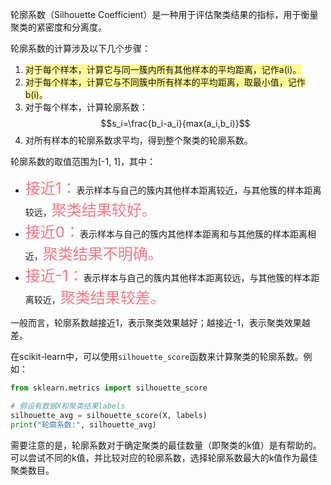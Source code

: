 轮廓系数（Silhouette Coefficient）是一种用于评估聚类结果的指标，用于衡量聚类的紧密度和分离度。

轮廓系数的计算涉及以下几个步骤：

1. <span style="background:#fff88f">对于每个样本，计算它与同一簇内所有其他样本的平均距离，记作a(i)。</span>
2. <span style="background:#fff88f">对于每个样本，计算它与不同簇中所有样本的平均距离，取最小值，记作b(i)</span>。
3. 对于每个样本，计算轮廓系数：$$s_i=\frac{b_i-a_i}{max(a_i,b_i)}$$
4. 对所有样本的轮廓系数求平均，得到整个聚类的轮廓系数。

轮廓系数的取值范围为[-1, 1]，其中：

- <font  color="#f47983"  size="5">接近1：</font>表示样本与自己的簇内其他样本距离较近，与其他簇的样本距离较远，<font  color="#f47983"  size="5">聚类结果较好。</font>
- <font  color="#f47983"  size="5">接近0：</font>表示样本与自己的簇内其他样本距离和与其他簇的样本距离相近，<font  color="#f47983"  size="5">聚类结果不明确。</font>
- <font  color="#f47983"  size="5">接近-1：</font>表示样本与自己的簇内其他样本距离较远，与其他簇的样本距离较近，<font  color="#f47983"  size="5">聚类结果较差。</font>

一般而言，轮廓系数越接近1，表示聚类效果越好；越接近-1，表示聚类效果越差。

在scikit-learn中，可以使用`silhouette_score`函数来计算聚类的轮廓系数。例如：

```python
from sklearn.metrics import silhouette_score

# 假设有数据X和聚类结果labels
silhouette_avg = silhouette_score(X, labels)
print("轮廓系数:", silhouette_avg)
```

需要注意的是，轮廓系数对于确定聚类的最佳数量（即聚类的k值）是有帮助的。可以尝试不同的k值，并比较对应的轮廓系数，选择轮廓系数最大的k值作为最佳聚类数目。